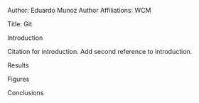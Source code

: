 Author: Eduardo Munoz
Author Affiliations: WCM

Title: Git

Introduction

Citation for introduction.
Add second reference to introduction.

Results

Figures

Conclusions
